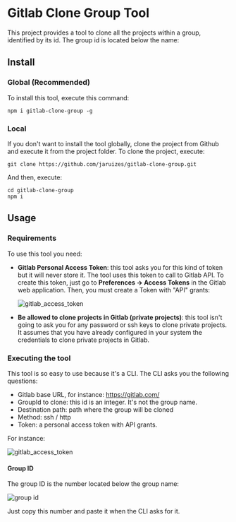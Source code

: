 # Gitlab Clone Group Tool

This project provides a tool to clone all the projects within a group, identified by its id. The group id is located below 
the name:


## Install

### Global (Recommended)
To install this tool, execute this command:

```
npm i gitlab-clone-group -g
```

### Local
If you don't want to install the tool globally, clone the project from Github and execute it from the project folder.
To clone the project, execute:

```
git clone https://github.com/jaruizes/gitlab-clone-group.git
```

And then, execute:

```
cd gitlab-clone-group
npm i
```

## Usage

### Requirements
To use this tool you need:

- **Gitlab Personal Access Token**: this tool asks you for this kind of token but it will never store it. The tool uses this token 
  to call to Gitlab API. To create this token, just go to **Preferences -> Access Tokens** in the Gitlab web application. Then,
  you must create a Token with "API" grants:

  ![gitlab_access_token](/doc/images/gitlab_access_token.png)

- **Be allowed to clone projects in Gitlab (private projects)**: this tool isn't going to ask you for any password or ssh keys to clone private
  projects. It assumes that you have already configured in your system the credentials to clone private projects in Gitlab.
  

### Executing the tool
This tool is so easy to use because it's a CLI. The CLI asks you the following questions:

- Gitlab base URL, for instance: https://gitlab.com/
- GroupId to clone: this id is an integer. It's not the group name.
- Destination path: path where the group will be cloned
- Method: ssh / http
- Token: a personal access token with API grants.

For instance:

![gitlab_access_token](/doc/images/cli.png)


#### Group ID

The group ID is the number located below the group name:

![group id](/doc/images/group_id.png)

Just copy this number and paste it when the CLI asks for it.
